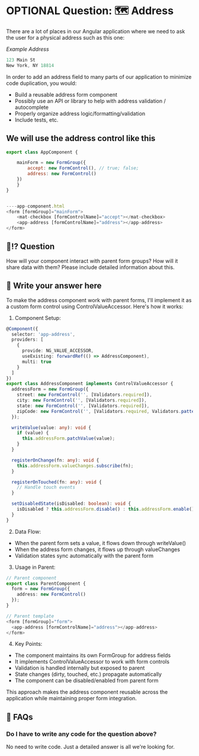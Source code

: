 # OPTIONAL Question: 🗺️ Address

There are a lot of places in our Angular application where we need to ask the user for a physical address such as this one:

*Example Address*

```javascript
123 Main St
New York, NY 18814
```

In order to add an address field to many parts of our application to minimize code duplication, you would:
- Build a reusable address form component
- Possibly use an API or library to help with address validation / autocomplete
- Properly organize address logic/formatting/validation
- Include tests, etc.

## We will use the address control like this

```javascript
export class AppComponent {

	mainForm = new FormGroup({
		accept: new FormControl(), // true; false;
		address: new FormControl()
 	})
    }
}


----app-component.html
<form [formGroup]="mainForm">
    <mat-checkbox [formControlName]="accept"></mat-checkbox>
    <app-address [formControlName]="address"></app-address>
</form>
```

## 🤔⁉️ Question

How will your component interact with parent form groups? How will it share data with them? Please include detailed information about this.

## 🫵 Write your answer here

To make the address component work with parent forms, I'll implement it as a custom form control using ControlValueAccessor. Here's how it works:

1. Component Setup:
```typescript
@Component({
  selector: 'app-address',
  providers: [
    {
      provide: NG_VALUE_ACCESSOR,
      useExisting: forwardRef(() => AddressComponent),
      multi: true
    }
  ]
})
export class AddressComponent implements ControlValueAccessor {
  addressForm = new FormGroup({
    street: new FormControl('', [Validators.required]),
    city: new FormControl('', [Validators.required]),
    state: new FormControl('', [Validators.required]),
    zipCode: new FormControl('', [Validators.required, Validators.pattern(/^\d{5}$/)])
  });

  writeValue(value: any): void {
    if (value) {
      this.addressForm.patchValue(value);
    }
  }

  registerOnChange(fn: any): void {
    this.addressForm.valueChanges.subscribe(fn);
  }

  registerOnTouched(fn: any): void {
    // Handle touch events
  }

  setDisabledState(isDisabled: boolean): void {
    isDisabled ? this.addressForm.disable() : this.addressForm.enable();
  }
}
```

2. Data Flow:
- When the parent form sets a value, it flows down through writeValue()
- When the address form changes, it flows up through valueChanges
- Validation states sync automatically with the parent form

3. Usage in Parent:
```typescript
// Parent component
export class ParentComponent {
  form = new FormGroup({
    address: new FormControl()
  });
}

// Parent template
<form [formGroup]="form">
  <app-address [formControlName]="address"></app-address>
</form>
```

4. Key Points:
- The component maintains its own FormGroup for address fields
- It implements ControlValueAccessor to work with form controls
- Validation is handled internally but exposed to parent
- State changes (dirty, touched, etc.) propagate automatically
- The component can be disabled/enabled from parent form

This approach makes the address component reusable across the application while maintaining proper form integration.

## 🧐️ FAQs

### Do I have to write any code for the question above?

No need to write code. Just a detailed answer is all we're looking for.
